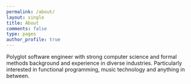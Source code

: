 ```yaml
---
permalink: /about/
layout: single
title: About
comments: false
type: pages
author_profile: true
---
```


Polyglot software engineer with strong computer science and formal methods background and experience in diverse industries. Particularly interested in functional programming, music technology and anything in between.
